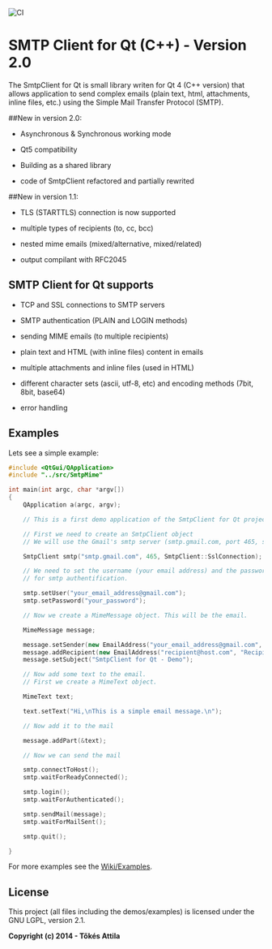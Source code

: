 ![CI](https://github.com/Comm5/SmtpClient-for-Qt/workflows/CI/badge.svg)

SMTP Client for Qt (C++) - Version 2.0
=============================================

The SmtpClient for Qt is small library writen for Qt 4 (C++ version) that allows application to send complex emails (plain text, html, attachments, inline files, etc.) using the Simple Mail Transfer Protocol (SMTP).

##New in version 2.0:
- Asynchronous & Synchronous working mode

- Qt5 compatibility

- Building as a shared library

- code of SmtpClient refactored and partially rewrited

##New in version 1.1:

- TLS (STARTTLS) connection is now supported

- multiple types of recipients (to, cc, bcc)

- nested mime emails (mixed/alternative, mixed/related)

- output compilant with RFC2045


## SMTP Client for Qt supports

- TCP and SSL connections to SMTP servers

- SMTP authentication (PLAIN and LOGIN methods)

- sending MIME emails (to multiple recipients)

- plain text and HTML (with inline files) content in emails

- multiple attachments and inline files (used in HTML)

- different character sets (ascii, utf-8, etc) and encoding methods (7bit, 8bit, base64)

- error handling

## Examples

Lets see a simple example:

```c++
#include <QtGui/QApplication>
#include "../src/SmtpMime"

int main(int argc, char *argv[])
{
    QApplication a(argc, argv);

    // This is a first demo application of the SmtpClient for Qt project

    // First we need to create an SmtpClient object
    // We will use the Gmail's smtp server (smtp.gmail.com, port 465, ssl)

    SmtpClient smtp("smtp.gmail.com", 465, SmtpClient::SslConnection);

    // We need to set the username (your email address) and the password
    // for smtp authentification.

    smtp.setUser("your_email_address@gmail.com");
    smtp.setPassword("your_password");

    // Now we create a MimeMessage object. This will be the email.

    MimeMessage message;

    message.setSender(new EmailAddress("your_email_address@gmail.com", "Your Name"));
    message.addRecipient(new EmailAddress("recipient@host.com", "Recipient's Name"));
    message.setSubject("SmtpClient for Qt - Demo");

    // Now add some text to the email.
    // First we create a MimeText object.

    MimeText text;

    text.setText("Hi,\nThis is a simple email message.\n");

    // Now add it to the mail

    message.addPart(&text);

    // Now we can send the mail

    smtp.connectToHost();
    smtp.waitForReadyConnected();

    smtp.login();
    smtp.waitForAuthenticated();

    smtp.sendMail(message);
    smtp.waitForMailSent();

    smtp.quit();

}
```

For more examples see the [Wiki/Examples](https://github.com/bluetiger9/SmtpClient-for-Qt/wiki/Examples).

## License

This project (all files including the demos/examples) is licensed under the GNU LGPL, version 2.1.


**Copyright (c) 2014 - Tőkés Attila**
